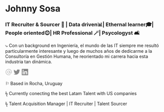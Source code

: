 # Johnny Sosa
### IT Recruiter & Sourcer 🔬 | Data driven📊| Ethernal learner🎓| People oriented😊| HR Professional 🪄| Psycologyst 🛋

⤷ Con un background en Ingeniería, el mundo de las IT siempre me resultó particularmente interesante y luego de muchos años de dedicarme a la Consultoría en Gestión Humana, he reorientado mi carrera hacia esta industria tan dinámica.


<a aligh="left" href="mailto:johnnysosa3@gmail.com" target="_blank" rel="noreferrer noopener"><img src="https://raw.githubusercontent.com/0xShapeShifter/dev-story/master/public/images/socials/at.svg" alt="Email" width="22" height="22" /></a> <a aligh="left" href="https://twitter.com/johnnysosa79" target="_blank" rel="noreferrer noopener"><img src="https://raw.githubusercontent.com/0xShapeShifter/dev-story/master/public/images/socials/twitter.svg" alt="Twitter" width="22" height="22" /></a> <a aligh="left" href="https://www.linkedin.com/in/rrhhuy" target="_blank" rel="noreferrer noopener"><img src="https://raw.githubusercontent.com/0xShapeShifter/dev-story/master/public/images/socials/linkedin.svg" alt="LinkedIn" width="22" height="22" /></a>


⚐ Based in Rocha, Uruguay

ϟ Currently conecting the best Latam Talent with US companies

ϟ Talent Acquisition Manager | IT Recruiter | Talent Sourcer
